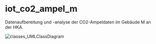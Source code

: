# iot_co2_ampel_m
Datenaufbereitung und -analyse der CO2-Ampeldaten im Gebäude M an der HKA.


![classes_UMLClassDiagram](https://github.com/av1c3nna/iot_co2_ampel_m/assets/73712507/0d1152dd-ab0a-4b84-8619-12189ed7f32b)
